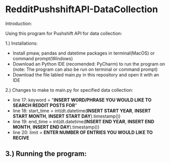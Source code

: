 # RedditPushshiftAPI-DataCollection

Introduction:

Using this program for Pushshift API for data collection:

1.) Installations:
- Install pmaw, pandas and datetime packages in terminal(MacOS) or command prompt(Windows)
- Download an Python IDE (recomended: PyCharm) to run the program on (note: The program can also be run on terminal or command prompt)
- Download the file labled main.py in this repository and open it with an IDE

2.) Changes to make to main.py for specified data collection:
- line 17: keyword = "**INSERT WORD/PHRASE YOU WOULD LIKE TO SEARCH REDDIT POSTS FOR**"
- line 18: start_time = int(dt.datetime(**INSERT START YEAR**, **INSERT START MONTH**, **INSERT START DAY**).timestamp())
- line 19: end_time = int(dt.datetime(**INSERT END YEAR**, **INSERT END MONTH**, **INSERT END DAY**).timestamp())
- line 20: limit = **ENTER NUMBER OF ENTRIES YOU WOULD LIKE TO RECIVE**

3.) Running the program:
- 
